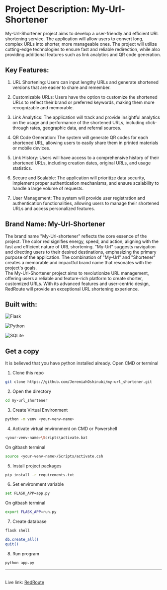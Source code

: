 # Project Description: My-Url-Shortener

My-Url-Shortener project aims to develop a user-friendly and efficient URL shortening service. The application will allow users to convert long, complex URLs into shorter, more manageable ones. The project will utilize cutting-edge technologies to ensure fast and reliable redirection, while also providing additional features such as link analytics and QR code generation.

## Key Features:

1. URL Shortening: Users can input lengthy URLs and generate shortened versions that are easier to share and remember.

2. Customizable URLs: Users have the option to customize the shortened URLs to reflect their brand or preferred keywords, making them more recognizable and memorable.

3. Link Analytics: The application will track and provide insightful analytics on the usage and performance of the shortened URLs, including click-through rates, geographic data, and referral sources.

4. QR Code Generation: The system will generate QR codes for each shortened URL, allowing users to easily share them in printed materials or mobile devices.

5. Link History: Users will have access to a comprehensive history of their shortened URLs, including creation dates, original URLs, and usage statistics.

6. Secure and Scalable: The application will prioritize data security, implement proper authentication mechanisms, and ensure scalability to handle a large volume of requests.

7. User Management: The system will provide user registration and authentication functionalities, allowing users to manage their shortened URLs and access personalized features.

## Brand Name: My-Url-Shortener

The brand name "My-Url-shortener" reflects the core essence of the project. The color red signifies energy, speed, and action, aligning with the fast and efficient nature of URL shortening. "My-Url" suggests navigation and directing users to their desired destinations, emphasizing the primary purpose of the application. The combination of "My-Url" and "Shortener" creates a memorable and impactful brand name that resonates with the project's goals.
<br/>
The My-Url-Shortener project aims to revolutionize URL management, offering users a reliable and feature-rich platform to create shorter, customized URLs. With its advanced features and user-centric design, RedRoute will provide an exceptional URL shortening experience.

## Built with:
![Flask](https://img.shields.io/badge/flask-%23000.svg?style=for-the-badge&logo=flask&logoColor=white)

![Python](https://img.shields.io/badge/python-3670A0?style=for-the-badge&logo=python&logoColor=ffdd54)

![SQLite](https://img.shields.io/badge/sqlite-%2307405e.svg?style=for-the-badge&logo=sqlite&logoColor=white)

## Get a copy
It is believed that you have python installed already. Open CMD or terminal
1. Clone this repo
```sh
git clone https://github.com/JeremiahOshinubi/my-url_shortener.git
```
2. Open the directory
```sh
cd my-url_shortener
```
3. Create Virtual Environment
```sh
python -m venv <your-venv-name>
```
4. Activate virtual environment on CMD or Powershell
```sh
<your-venv-name>\Scripts\activate.bat
```
On gitbash terminal
```sh
source <your-venv-name>/Scripts/activate.csh
```
5. Install project packages
```sh
pip install -r requirements.txt
```
6. Set environment variable
```sh
set FLASK_APP=app.py
```
On gitbash terminal
```sh
export FLASK_APP=run.py
```
7. Create database
```sh
flask shell
```
```sh
db.create_all()
quit()
```
8. Run program
```sh
python app.py
```
<hr>


<br/>
Live link: <a href="https://www.redr.site/">RedRoute</a>
